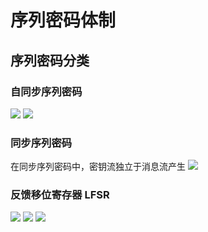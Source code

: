 # 序列密码体制
## 序列密码分类
### 自同步序列密码
![](https://gitee.com/guuest/images/raw/master/img/20210617171015.png)
![](https://gitee.com/guuest/images/raw/master/img/20210617194556.png)
### 同步序列密码
在同步序列密码中，密钥流独立于消息流产生
![](https://gitee.com/guuest/images/raw/master/img/20210617194842.png)

### 反馈移位寄存器 LFSR
![](https://gitee.com/guuest/images/raw/master/img/20210617195149.png)
![](https://gitee.com/guuest/images/raw/master/img/20210617195917.png)
![](https://gitee.com/guuest/images/raw/master/img/20210617195926.png)
